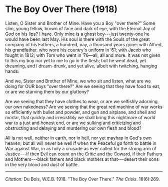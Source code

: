 <!--
title:   The Boy Over There
author:  Du Bois, W.E.B.
journal: The Crisis
year:    1918
volume:  16
issue:   6
pages:   269
-->

# The Boy Over There (1918)

Listen, O Sister and Brother of Mine. Have you a Boy "over there?" Some slim, young fellow, brown of face and dark of eye, with the Eternal Joy of God on his lips? I have. Only mine is a ghost boy---just twenty-one he would have been last May. His soul is there with the Souls of the great company of his Fathers, a hundred, nay, a thousand years gone: with Alfred, his grandfather, who wore his country's uniform in &rsquo;61; with Jacob who fought in 1812; with Tom who went in &rsquo;76—all, all and more. It was not given to this my boy nor yet to me to go in the flesh; but he went dead, yet dreaming, and I dream-drunk, and yet alive, albeit with twitching, hanging hands.

And we, Sister and Brother of Mine, we who sit and listen, what are we doing for OUR boys "over there?" Are we seeing that they have food to eat, or are we starving them by our gluttony?

Are we seeing that they have clothes to wear, or are we selfishly adorning our own nakedness? Are we seeing that the great red machine of war works so efficiently with bullet and powder, and gun and airplane, and shell and mortar, that quickly and irresistibly we shall bring this nightmare of world war to a just and honest end, or are we sulking and criticizing and obstructing and delaying and murdering our own flesh and blood?

All is not well, neither in earth, nor in hell, nor yet mayhap in God's own heaven; but all will never be well if when the Peaceful go forth to battle in War against War, in as holy a crusade as ever called for the strong arm of Justice---if then Evil can count on the Critic and the Coward, if their Fathers and Mothers---black fathers and black mothers at that---desert their sons in the very blood and dust of battle.

______________
*Citation:* Du Bois, W.E.B. 1918. "The Boy Over There." *The Crisis*. 16(6):269.